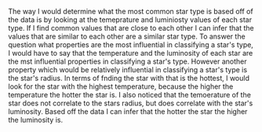 The way I would determine what the most common star type is based off of the data is by looking at the temeprature and luminiosty values of each star type. If I find common values that are close to each other I can infer that the values that are similar to each other are a similar star type.
To answer the question what properties are the most influential in classifying a star's type, I would have to say that the temperature and the luminosity of each star are the mst influential properties in classifying a star's type. However another property which would be relatively influential in classifying a star's type is the star's radius. In terms of fnding the star with that is the hottest, I would look for the star with the highest temperature, because the higher the temperature the hotter the star is. I also noticed that the temoerature of the star does not correlate to the stars radius, but does correlate with the star's luminosity. Based off the data I can infer that the hotter the star the higher the luminosity is.

